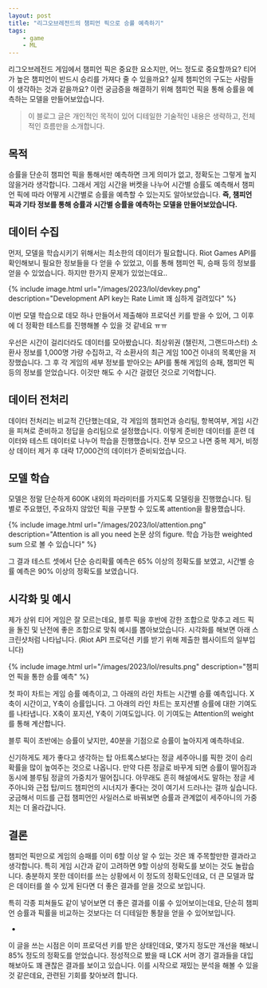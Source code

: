 ```yaml
---
layout: post
title: "리그오브레전드의 챔피언 픽으로 승률 예측하기"
tags:
    - game
    - ML
---
```


리그오브레전드 게임에서 챔피언 픽은 중요한 요소지만, 어느 정도로 중요할까요?
티어가 높은 챔피언이 반드시 승리를 가져다 줄 수 있을까요?
실제 챔피언의 구도는 사람들이 생각하는 것과 같을까요?
이런 궁금증을 해결하기 위해 챔피언 픽을 통해 승률을 예측하는 모델을 만들어보았습니다.

> 이 블로그 글은 개인적인 목적이 있어 디테일한 기술적인 내용은 생략하고, 전체적인 흐름만을 소개합니다.

## 목적

승률을 단순히 챔피언 픽을 통해서만 예측하면 크게 의미가 없고, 정확도는 그렇게 높지 않을거라 생각합니다.
그래서 게임 시간을 버켓을 나누어 시간별 승률도 예측해서 챔피언 픽에 따라 어떻게 시간별로 승률을 예측할 수 있는지도 알아보았습니다.
**즉, 챔피언 픽과 기타 정보를 통해 승률과 시간별 승률을 예측하는 모델을 만들어보았습니다.**

## 데이터 수집

먼저, 모델을 학습시키기 위해서는 최소한의 데이터가 필요합니다.
Riot Games API를 확인해보니 필요한 정보들을 다 얻을 수 있었고, 이를 통해 챔피언 픽, 승패 등의 정보를 얻을 수 있었습니다.
하지만 한가지 문제가 있었는데요..

{% include image.html url="/images/2023/lol/devkey.png" description="Development API key는 Rate Limit 꽤 심하게 걸려있다" %}

이번 모델 학습으로 데모 하나 만들어서 제출해야 프로덕션 키를 받을 수 있어, 그 이후에 더 정확한 테스트를 진행해볼 수 있을 것 같네요 ㅠㅠ

우선은 시간이 걸리더라도 데이터를 모아봤습니다.
최상위권 (챌린저, 그랜드마스터) 소환사 정보를 1,000명 가량 수집하고, 각 소환사의 최근 게임 100건 이내의 목록만을 저장했습니다.
그 후 각 게임의 세부 정보를 받아오는 API를 통해 게임의 승패, 챔피언 픽 등의 정보를 얻었습니다.
이것만 해도 수 시간 걸렸던 것으로 기억합니다.

## 데이터 전처리

데이터 전처리는 비교적 간단했는데요, 각 게임의 챔피언과 승리팀, 항복여부, 게임 시간을 피쳐로 준비하고 정답을 승리팀으로 설정했습니다.
이렇게 준비한 데이터를 훈련 데이터와 테스트 데이터로 나누어 학습을 진행했습니다.
전부 모으고 나면 중복 제거, 비정상 데이터 제거 후 대략 17,000건의 데이터가 준비되었습니다.

## 모델 학습

모델은 정말 단순하게 600K 내외의 파라미터를 가지도록 모델링을 진행했습니다.
팀 별로 주요했던, 주요하지 않았던 픽을 구분할 수 있도록 attention을 활용했습니다.

{% include image.html url="/images/2023/lol/attention.png" description="Attention is all you need 논문 상의 figure. 학습 가능한 weighted sum 으로 볼 수 있습니다" %}

그 결과 테스트 셋에서 단순 승리확률 예측은 65% 이상의 정확도를 보였고, 시간별 승률 예측은 90% 이상의 정확도를 보였습니다.

## 시각화 및 예시

제가 상위 티어 게임은 잘 모르는데요,
블루 픽을 후반에 강한 조합으로 맞추고 레드 픽을 돌진 및 난전에 좋은 조합으로 맞춰 예시를 뽑아보았습니다.
시각화를 해보면 아래 스크린샷처럼 나타납니다. (Riot API 프로덕션 키를 받기 위해 제출한 웹사이트의 일부입니다)

{% include image.html url="/images/2023/lol/results.png" description="챔피언 픽을 통한 승률 예측" %}

첫 파이 차트는 게임 승률 예측이고, 그 아래의 라인 차트는 시간별 승률 예측입니다.
X축이 시간이고, Y축이 승률입니다.
그 아래의 라인 차트는 포지션별 승률에 대한 기여도를 나타냅니다.
X축이 포지션, Y축이 기여도입니다.
이 기여도는 Attention의 weight를 통해 계산합니다.

블루 픽이 초반에는 승률이 낮지만, 40분을 기점으로 승률이 높아지게 예측하네요.

신기하게도 제가 좋다고 생각하는 탑 아트록스보다는 정글 세주아니를 픽한 것이 승리 확률을 많이 높여주는 것으로 나옵니다.
만약 다른 정글로 바꾸게 되면 승률이 떨어짐과 동시에 블루팀 정글의 가중치가 떨어집니다.
아무래도 흔히 해설에서도 말하는 정글 세주아니와 근접 탑/미드 챔피언의 시너지가 좋다는 것이 여기서 드러나는 걸까 싶습니다.
궁금해서 미드를 근접 챔피언인 사일러스로 바꿔보면 승률과 관계없이 세주아니의 가중치는 더 올라갑니다.

## 결론

챔피언 픽만으로 게임의 승패를 이미 6할 이상 알 수 있는 것은 꽤 주목할만한 결과라고 생각합니다.
특히 게임 시간과 같이 고려하면 9할 이상의 정확도를 보이는 것도 놀랍습니다.
충분하지 못한 데이터를 쓰는 상황에서 이 정도의 정확도인데요, 더 큰 모델과 많은 데이터를 쓸 수 있게 된다면 더 좋은 결과를 얻을 것으로 보입니다.

특히 각종 피쳐들도 같이 넣어보면 더 좋은 결과를 이룰 수 있어보이는데요, 단순히 챔피언 승률과 픽률을 비교하는 것보다는 더 디테일한 통찰을 얻을 수 있어보입니다.

-

이 글을 쓰는 시점은 이미 프로덕션 키를 받은 상태인데요, 몇가지 정도만 개선을 해보니 85% 정도의 정확도를 얻었습니다.
정성적으로 봤을 때 LCK 서머 경기 결과들을 대입해보아도 꽤 괜찮은 결과를 보이고 있습니다.
이를 시작으로 재밌는 분석을 해볼 수 있을 것 같은데요, 관련된 기회를 찾아보려 합니다.
